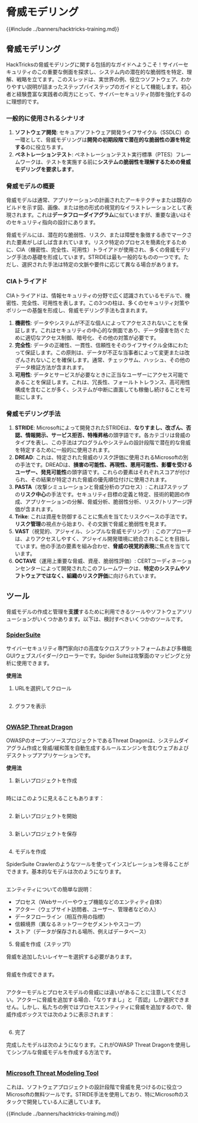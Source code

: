 # 脅威モデリング

{{#include ../banners/hacktricks-training.md}}

## 脅威モデリング

HackTricksの脅威モデリングに関する包括的なガイドへようこそ！サイバーセキュリティのこの重要な側面を探求し、システム内の潜在的な脆弱性を特定、理解、戦略を立てます。このスレッドは、実世界の例、役立つソフトウェア、わかりやすい説明が詰まったステップバイステップのガイドとして機能します。初心者と経験豊富な実践者の両方にとって、サイバーセキュリティ防御を強化するのに理想的です。

### 一般的に使用されるシナリオ

1. **ソフトウェア開発**: セキュアソフトウェア開発ライフサイクル（SSDLC）の一環として、脅威モデリングは**開発の初期段階で潜在的な脆弱性の源を特定する**のに役立ちます。
2. **ペネトレーションテスト**: ペネトレーションテスト実行標準（PTES）フレームワークは、テストを実施する前に**システムの脆弱性を理解するための脅威モデリングを要求します**。

### 脅威モデルの概要

脅威モデルは通常、アプリケーションの計画されたアーキテクチャまたは既存のビルドを示す図、画像、または他の形式の視覚的なイラストレーションとして表現されます。これは**データフローダイアグラム**に似ていますが、重要な違いはそのセキュリティ指向の設計にあります。

脅威モデルには、潜在的な脆弱性、リスク、または障壁を象徴する赤でマークされた要素がしばしば含まれています。リスク特定のプロセスを簡素化するために、CIA（機密性、完全性、可用性）トライアドが使用され、多くの脅威モデリング手法の基礎を形成しています。STRIDEは最も一般的なものの一つです。ただし、選択された手法は特定の文脈や要件に応じて異なる場合があります。

### CIAトライアド

CIAトライアドは、情報セキュリティの分野で広く認識されているモデルで、機密性、完全性、可用性を表します。この3つの柱は、多くのセキュリティ対策やポリシーの基盤を形成し、脅威モデリング手法も含まれます。

1. **機密性**: データやシステムが不正な個人によってアクセスされないことを保証します。これはセキュリティの中心的な側面であり、データ侵害を防ぐために適切なアクセス制御、暗号化、その他の対策が必要です。
2. **完全性**: データの正確性、一貫性、信頼性をそのライフサイクル全体にわたって保証します。この原則は、データが不正な当事者によって変更または改ざんされないことを確保します。通常、チェックサム、ハッシュ、その他のデータ検証方法が含まれます。
3. **可用性**: データとサービスが必要なときに正当なユーザーにアクセス可能であることを保証します。これは、冗長性、フォールトトレランス、高可用性構成を含むことが多く、システムが中断に直面しても稼働し続けることを可能にします。

### 脅威モデリング手法

1. **STRIDE**: Microsoftによって開発されたSTRIDEは、**なりすまし、改ざん、否認、情報開示、サービス拒否、特権昇格**の頭字語です。各カテゴリは脅威のタイプを表し、この手法はプログラムやシステムの設計段階で潜在的な脅威を特定するために一般的に使用されます。
2. **DREAD**: これは、特定された脅威のリスク評価に使用されるMicrosoftの別の手法です。DREADは、**損害の可能性、再現性、悪用可能性、影響を受けるユーザー、発見可能性**の頭字語です。これらの要素はそれぞれスコアが付けられ、その結果が特定された脅威の優先順位付けに使用されます。
3. **PASTA**（攻撃シミュレーションと脅威分析のプロセス）: これは7ステップの**リスク中心**の手法です。セキュリティ目標の定義と特定、技術的範囲の作成、アプリケーションの分解、脅威分析、脆弱性分析、リスク/トリアージ評価が含まれます。
4. **Trike**: これは資産を防御することに焦点を当てたリスクベースの手法です。**リスク管理**の視点から始まり、その文脈で脅威と脆弱性を見ます。
5. **VAST**（視覚的、アジャイル、シンプルな脅威モデリング）: このアプローチは、よりアクセスしやすく、アジャイル開発環境に統合されることを目指しています。他の手法の要素を組み合わせ、**脅威の視覚的表現**に焦点を当てています。
6. **OCTAVE**（運用上重要な脅威、資産、脆弱性評価）: CERTコーディネーションセンターによって開発されたこのフレームワークは、**特定のシステムやソフトウェアではなく、組織のリスク評価**に向けられています。

## ツール

脅威モデルの作成と管理を**支援**するために利用できるツールやソフトウェアソリューションがいくつかあります。以下は、検討すべきいくつかのツールです。

### [SpiderSuite](https://github.com/3nock/SpiderSuite)

サイバーセキュリティ専門家向けの高度なクロスプラットフォームおよび多機能GUIウェブスパイダー/クローラーです。Spider Suiteは攻撃面のマッピングと分析に使用できます。

**使用法**

1. URLを選択してクロール

<figure><img src="../images/threatmodel_spidersuite_1.png" alt=""><figcaption></figcaption></figure>

2. グラフを表示

<figure><img src="../images/threatmodel_spidersuite_2.png" alt=""><figcaption></figcaption></figure>

### [OWASP Threat Dragon](https://github.com/OWASP/threat-dragon/releases)

OWASPのオープンソースプロジェクトであるThreat Dragonは、システムダイアグラム作成と脅威/緩和策を自動生成するルールエンジンを含むウェブおよびデスクトップアプリケーションです。

**使用法**

1. 新しいプロジェクトを作成

<figure><img src="../images/create_new_project_1.jpg" alt=""><figcaption></figcaption></figure>

時にはこのように見えることもあります：

<figure><img src="../images/1_threatmodel_create_project.jpg" alt=""><figcaption></figcaption></figure>

2. 新しいプロジェクトを開始

<figure><img src="../images/launch_new_project_2.jpg" alt=""><figcaption></figcaption></figure>

3. 新しいプロジェクトを保存

<figure><img src="../images/save_new_project.jpg" alt=""><figcaption></figcaption></figure>

4. モデルを作成

SpiderSuite Crawlerのようなツールを使ってインスピレーションを得ることができます。基本的なモデルは次のようになります。

<figure><img src="../images/0_basic_threat_model.jpg" alt=""><figcaption></figcaption></figure>

エンティティについての簡単な説明：

- プロセス（Webサーバーやウェブ機能などのエンティティ自体）
- アクター（ウェブサイト訪問者、ユーザー、管理者などの人）
- データフローライン（相互作用の指標）
- 信頼境界（異なるネットワークセグメントやスコープ）
- ストア（データが保存される場所、例えばデータベース）

5. 脅威を作成（ステップ1）

脅威を追加したいレイヤーを選択する必要があります。

<figure><img src="../images/3_threatmodel_chose-threat-layer.jpg" alt=""><figcaption></figcaption></figure>

脅威を作成できます。

<figure><img src="../images/4_threatmodel_create-threat.jpg" alt=""><figcaption></figcaption></figure>

アクターモデルとプロセスモデルの脅威には違いがあることに注意してください。アクターに脅威を追加する場合、「なりすまし」と「否認」しか選択できません。しかし、私たちの例ではプロセスエンティティに脅威を追加するので、脅威作成ボックスでは次のように表示されます：

<figure><img src="../images/2_threatmodel_type-option.jpg" alt=""><figcaption></figcaption></figure>

6. 完了

完成したモデルは次のようになります。これがOWASP Threat Dragonを使用してシンプルな脅威モデルを作成する方法です。

<figure><img src="../images/threat_model_finished.jpg" alt=""><figcaption></figcaption></figure>

### [Microsoft Threat Modeling Tool](https://aka.ms/threatmodelingtool)

これは、ソフトウェアプロジェクトの設計段階で脅威を見つけるのに役立つMicrosoftの無料ツールです。STRIDE手法を使用しており、特にMicrosoftのスタックで開発している人に適しています。

{{#include ../banners/hacktricks-training.md}}
